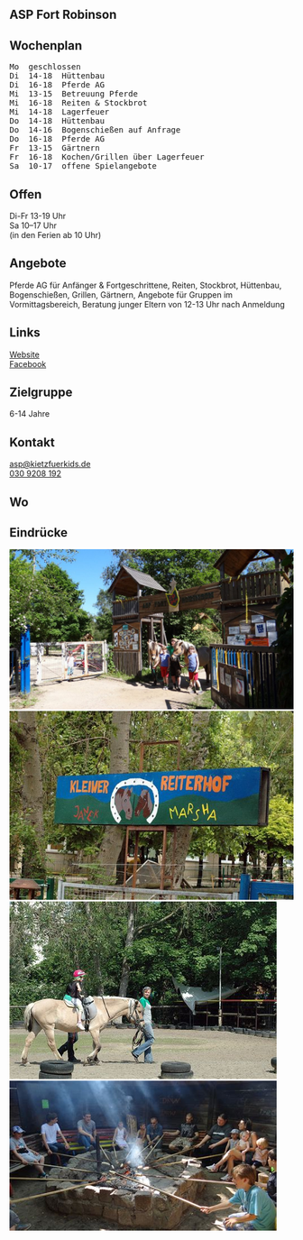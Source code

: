 ## ASP Fort Robinson

## Wochenplan
<pre id="weeklyschedule">
Mo  geschlossen
Di  14-18  Hüttenbau
Di  16-18  Pferde AG
Mi  13-15  Betreuung Pferde
Mi  16-18  Reiten & Stockbrot
Mi  14-18  Lagerfeuer
Do  14-18  Hüttenbau
Do  14-16  Bogenschießen auf Anfrage
Do  16-18  Pferde AG
Fr  13-15  Gärtnern
Fr  16-18  Kochen/Grillen über Lagerfeuer
Sa  10-17  offene Spielangebote
</pre>

## Offen
Di-Fr 13-19 Uhr<br>
Sa 10–17 Uhr<br>
(in den Ferien ab 10 Uhr)

## Angebote
<p id="activities">Pferde AG für Anfänger & Fortgeschrittene, Reiten, Stockbrot, Hüttenbau, Bogenschießen, Grillen, Gärtnern, Angebote für Gruppen im Vormittagsbereich, Beratung junger Eltern von 12-13 Uhr nach Anmeldung
</p>

## Links
<a target="_blank" href="http://www.kietzfuerkids.de/fort-robinson/">Website</a><br>
<a target="_blank" href="https://www.facebook.com/pages/Fort-Robinson-ASP/294121017862787">Facebook</a>

## Zielgruppe
6-14 Jahre

## Kontakt
[asp@kietzfuerkids.de](mailto:asp@kietzfuerkids.de)<br>
<a href="tel:+49309208192">030 9208 192</a>

## Wo
<div id="gmap"></div>
<script>window.onload = showMap('Wartiner Str. 79, 13057 Berlin', 0, 'gmap_mini')</script>

## Eindrücke
<div class="mediacontainer">
  <img src="images/ASP_Fort_Robinson/1.jpg" />
  <img src="images/ASP_Fort_Robinson/2.jpg" />
  <img src="images/ASP_Fort_Robinson/3.jpg" />
  <img src="images/ASP_Fort_Robinson/4.jpg" />
</div>
